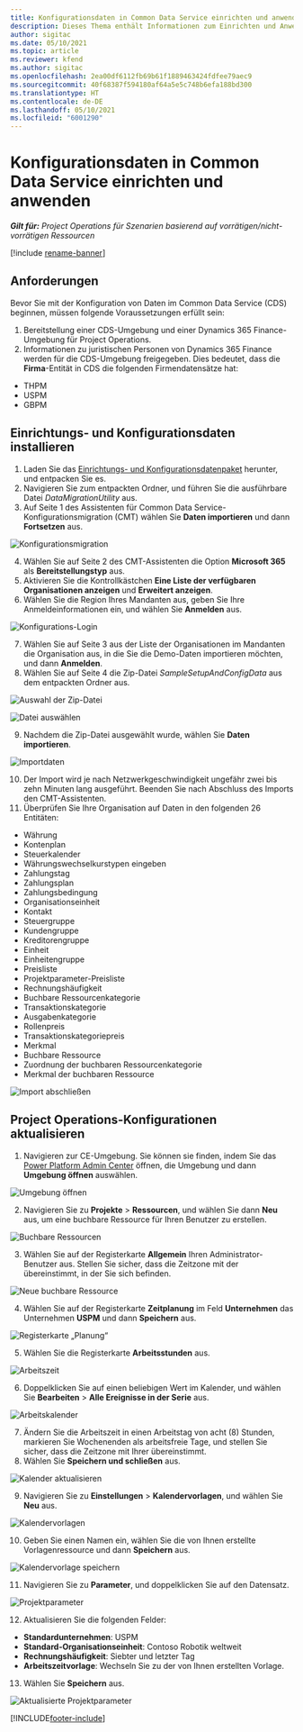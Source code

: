 ```yaml
---
title: Konfigurationsdaten in Common Data Service einrichten und anwenden
description: Dieses Thema enthält Informationen zum Einrichten und Anwenden von Konfigurationsdaten in Project Operations.
author: sigitac
ms.date: 05/10/2021
ms.topic: article
ms.reviewer: kfend
ms.author: sigitac
ms.openlocfilehash: 2ea00df6112fb69b61f1889463424fdfee79aec9
ms.sourcegitcommit: 40f68387f594180af64a5e5c748b6efa188bd300
ms.translationtype: HT
ms.contentlocale: de-DE
ms.lasthandoff: 05/10/2021
ms.locfileid: "6001290"
---
```

# <a name="set-up-and-apply-configuration-data-in-the-common-data-service"></a>Konfigurationsdaten in Common Data Service einrichten und anwenden 

_**Gilt für:** Project Operations für Szenarien basierend auf vorrätigen/nicht-vorrätigen Ressourcen_

[!include [rename-banner](~/includes/cc-data-platform-banner.md)]

## <a name="prerequisites"></a>Anforderungen

Bevor Sie mit der Konfiguration von Daten im Common Data Service (CDS) beginnen, müssen folgende Voraussetzungen erfüllt sein:

1.  Bereitstellung einer CDS-Umgebung und einer Dynamics 365 Finance-Umgebung für Project Operations.
2.  Informationen zu juristischen Personen von Dynamics 365 Finance werden für die CDS-Umgebung freigegeben. Dies bedeutet, dass die **Firma**-Entität in CDS die folgenden Firmendatensätze hat:
  - THPM
  - USPM
  - GBPM

## <a name="install-setup-and-configuration-data"></a>Einrichtungs- und Konfigurationsdaten installieren

1. Laden Sie das [Einrichtungs- und Konfigurationsdatenpaket](https://download.microsoft.com/download/e/2/d/e2da6c98-d5dd-450c-aabe-fd6bf2ba374b/ProjOpsSampleSetupData-%20Integrated%20Latest.zip) herunter, und entpacken Sie es.
2. Navigieren Sie zum entpackten Ordner, und führen Sie die ausführbare Datei *DataMigrationUtility* aus.
3. Auf Seite 1 des Assistenten für Common Data Service-Konfigurationsmigration (CMT) wählen Sie **Daten importieren** und dann **Fortsetzen** aus.

![Konfigurationsmigration](./media/1ConfigurationMigration.png)

4. Wählen Sie auf Seite 2 des CMT-Assistenten die Option **Microsoft 365** als **Bereitstellungstyp** aus.
5. Aktivieren Sie die Kontrollkästchen **Eine Liste der verfügbaren Organisationen anzeigen** und **Erweitert anzeigen**.
6. Wählen Sie die Region Ihres Mandanten aus, geben Sie Ihre Anmeldeinformationen ein, und wählen Sie **Anmelden** aus.

![Konfigurations-Login](./media/2ConfigurationSignin.png)

7. Wählen Sie auf Seite 3 aus der Liste der Organisationen im Mandanten die Organisation aus, in die Sie die Demo-Daten importieren möchten, und dann **Anmelden**.
8. Wählen Sie auf Seite 4 die Zip-Datei *SampleSetupAndConfigData* aus dem entpackten Ordner aus.

![Auswahl der Zip-Datei](./media/3ZipFile.png)

![Datei auswählen](./media/4SelectAFile.png)

9. Nachdem die Zip-Datei ausgewählt wurde, wählen Sie **Daten importieren**.

![Importdaten](./media/5ImportData.png)

10. Der Import wird je nach Netzwerkgeschwindigkeit ungefähr zwei bis zehn Minuten lang ausgeführt. Beenden Sie nach Abschluss des Imports den CMT-Assistenten. 
11. Überprüfen Sie Ihre Organisation auf Daten in den folgenden 26 Entitäten:

  - Währung
  - Kontenplan
  - Steuerkalender
  - Währungswechselkurstypen eingeben
  - Zahlungstag
  - Zahlungsplan
  - Zahlungsbedingung
  - Organisationseinheit
  - Kontakt
  - Steuergruppe
  - Kundengruppe
  - Kreditorengruppe
  - Einheit
  - Einheitengruppe
  - Preisliste
  - Projektparameter-Preisliste
  - Rechnungshäufigkeit
  - Buchbare Ressourcenkategorie
  - Transaktionskategorie
  - Ausgabenkategorie
  - Rollenpreis
  - Transaktionskategoriepreis
  - Merkmal
  - Buchbare Ressource
  - Zuordnung der buchbaren Ressourcenkategorie
  - Merkmal der buchbaren Ressource

![Import abschließen](./media/6CompleteImport.png)

## <a name="update-project-operations-configurations"></a>Project Operations-Konfigurationen aktualisieren

1. Navigieren zur CE-Umgebung. Sie können sie finden, indem Sie das [Power Platform Admin Center](https://admin.powerplatform.microsoft.com/environments) öffnen, die Umgebung und dann **Umgebung öffnen** auswählen. 

![Umgebung öffnen](./media/7OpenEnvironment.png)

2. Navigieren Sie zu **Projekte** > **Ressourcen**, und wählen Sie dann **Neu** aus, um eine buchbare Ressource für Ihren Benutzer zu erstellen.

![Buchbare Ressourcen](./media/8BookableResources.png)

3. Wählen Sie auf der Registerkarte **Allgemein** Ihren Administrator-Benutzer aus. Stellen Sie sicher, dass die Zeitzone mit der übereinstimmt, in der Sie sich befinden. 

![Neue buchbare Ressource](./media/9NewBookableResource.png)

4. Wählen Sie auf der Registerkarte **Zeitplanung** im Feld **Unternehmen** das Unternehmen **USPM** und dann **Speichern** aus. 

![Registerkarte „Planung“](./media/10SchedulingTab.png)

5. Wählen Sie die Registerkarte **Arbeitsstunden** aus.  

![Arbeitszeit](./media/11WorkHours.png)

6. Doppelklicken Sie auf einen beliebigen Wert im Kalender, und wählen Sie **Bearbeiten** > **Alle Ereignisse in der Serie** aus. 

![Arbeitskalender](./media/12WorkCalendar.png)

7. Ändern Sie die Arbeitszeit in einen Arbeitstag von acht (8) Stunden, markieren Sie Wochenenden als arbeitsfreie Tage, und stellen Sie sicher, dass die Zeitzone mit Ihrer übereinstimmt. 
8. Wählen Sie **Speichern und schließen** aus.

![Kalender aktualisieren](./media/13UpdateCalendar.png)

9. Navigieren Sie zu **Einstellungen** > **Kalendervorlagen**, und wählen Sie **Neu** aus.
 
 ![Kalendervorlagen](./media/14CalendarTemplates.png)
 
 10. Geben Sie einen Namen ein, wählen Sie die von Ihnen erstellte Vorlagenressource und dann **Speichern** aus. 
 
 ![Kalendervorlage speichern](./media/15SaveCalendarTemplate.png)
 
 11. Navigieren Sie zu **Parameter**, und doppelklicken Sie auf den Datensatz. 
 
 ![Projektparameter](./media/16ProjectParameters.png)
 
12. Aktualisieren Sie die folgenden Felder:

 - **Standardunternehmen**: USPM
 - **Standard-Organisationseinheit**: Contoso Robotik weltweit
 - **Rechnungshäufigkeit**: Siebter und letzter Tag
 - **Arbeitszeitvorlage**: Wechseln Sie zu der von Ihnen erstellten Vorlage.

13. Wählen Sie **Speichern** aus. 

![Aktualisierte Projektparameter](./media/17UpdatedProjectParameters.png)


[!INCLUDE[footer-include](../includes/footer-banner.md)]
